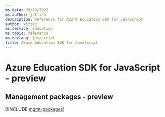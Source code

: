 ```yaml
---
ms.data: 09/10/2022
ms.author: jeffish
description: Reference for Azure Education SDK for JavaScript
author: xirzec
ms.service: education
ms.topic: reference
ms.devlang: javascript
title: Azure Education SDK for JavaScript
---
```

# Azure Education SDK for JavaScript - preview

## Management packages - preview
[!INCLUDE [mgmt-packages](education-mgmt-index.md)]